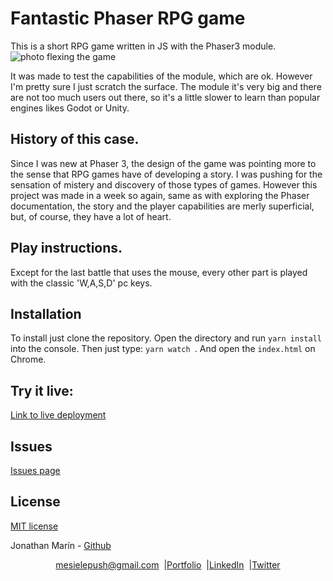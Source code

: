 # Fantastic Phaser RPG game
 This is a short RPG game written in JS with the Phaser3 module.
![photo flexing the game](https://i.imgur.com/5Y3137L.png)  
  
  It was made to test the capabilities of the module, which are ok. However I'm pretty sure I just scratch the surface. The module it's very big and there are not too much users out there, so it's a little slower to learn than  popular engines likes Godot or Unity.

## History of this case.

Since I was new at Phaser 3, the design of the game was pointing more to the sense that RPG games have of developing a story. I was pushing for the sensation of mistery and discovery of those types of games. However this project was made in a week so again, same as with exploring the Phaser documentation, the story and the player capabilities are merly superficial, but, of course, they have a lot of heart. 


## Play instructions.

Except for the last battle that uses the mouse, every other part is played with the classic 'W,A,S,D' pc keys.  


## Installation  
  To install just clone the repository. Open the directory and run  ```yarn install``` into the console. Then just type: ```yarn watch ```. And open the ```index.html``` on Chrome.
## Try it live:
[Link to live deployment](https://5f179f28444ec1f7f61ea158--objective-nobel-a8f862.netlify.app/)
## Issues
[Issues page](https://github.com/mesielepush/NewPhaserTest/issues)  

## License
[MIT license](https://en.wikipedia.org/wiki/MIT_License)

Jonathan Marín - [Github](https://github.com/mesielepush)


<p align="center" style="display: flex; justify-content: center; align-items: center;">
    <a target="_blank" href="https://mail.google.com/mail/?view=cm&fs=1&tf=1&to=mesielepush@gmail.com">
      mesielepush@gmail.com
    </a> &nbsp; |
    <a target="_blank" href="https://github.com/mesielepush?tab=repositories">
       Portfolio
    </a> &nbsp; |
    <a target="_blank" href="https://www.linkedin.com/in/jonathan-nava-mar%C3%ADn-94659318b/">
      LinkedIn
    </a> &nbsp; |
    <a target="_blank" href="">
      Twitter
    </a>
</p>